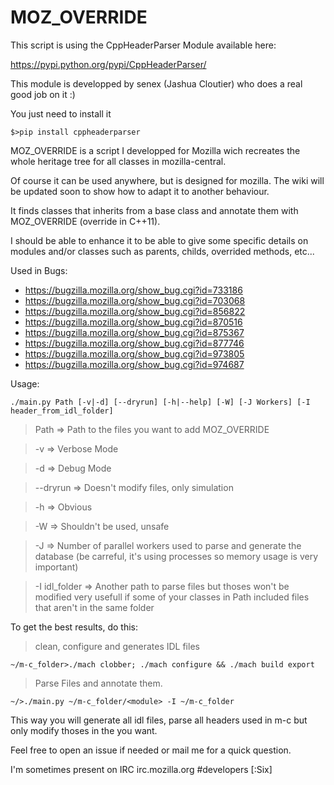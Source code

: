 MOZ_OVERRIDE
============

This script is using the CppHeaderParser Module available here:

https://pypi.python.org/pypi/CppHeaderParser/

This module is developped by senex (Jashua Cloutier) who does a real good job on it :)

You just need to install it
```
$>pip install cppheaderparser
```

MOZ_OVERRIDE is a script I developped for Mozilla
wich recreates the whole heritage tree for all classes in mozilla-central.

Of course it can be used anywhere, but is designed for mozilla.
The wiki will be updated soon to show how to adapt it to another behaviour.

It finds classes that inherits from a base class
and annotate them with MOZ_OVERRIDE (override in C++11).

I should be able to enhance it to be able to give some specific details on modules and/or classes
such as parents, childs, overrided methods, etc...

Used in Bugs:
 - https://bugzilla.mozilla.org/show_bug.cgi?id=733186
 - https://bugzilla.mozilla.org/show_bug.cgi?id=703068
 - https://bugzilla.mozilla.org/show_bug.cgi?id=856822
 - https://bugzilla.mozilla.org/show_bug.cgi?id=870516
 - https://bugzilla.mozilla.org/show_bug.cgi?id=875367
 - https://bugzilla.mozilla.org/show_bug.cgi?id=877746
 - https://bugzilla.mozilla.org/show_bug.cgi?id=973805
 - https://bugzilla.mozilla.org/show_bug.cgi?id=974687

Usage:

`./main.py Path [-v|-d] [--dryrun] [-h|--help] [-W] [-J Workers] [-I header_from_idl_folder]`

> Path		  => Path to the files you want to add MOZ_OVERRIDE

> -v 		  => Verbose Mode

> -d 		  => Debug Mode

> --dryrun	  => Doesn't modify files, only simulation

> -h		  => Obvious

> -W		  => Shouldn't be used, unsafe

> -J      => Number of parallel workers used to parse and generate the database (be carreful, it's using processes so memory usage is very important)

> -I idl_folder  => Another path to parse files but thoses won't be modified very usefull if some of your classes in Path included files that aren't in the same folder

To get the best results, do this:

> clean, configure and generates IDL files

`~/m-c_folder>./mach clobber; ./mach configure && ./mach build export`

> Parse Files and annotate them.

`~/>./main.py ~/m-c_folder/<module> -I ~/m-c_folder`

This way you will generate all idl files, parse all headers used in m-c but only modify thoses in the <module> you want.

Feel free to open an issue if needed or mail me for a quick question.

I'm sometimes present on IRC irc.mozilla.org #developers [:Six]

